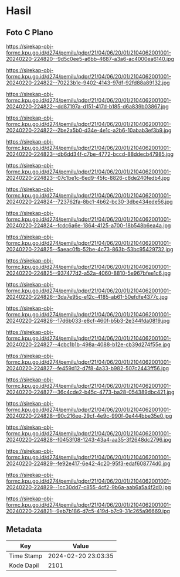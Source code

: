 # Hasil

## Foto C Plano

https://sirekap-obj-formc.kpu.go.id/d274/pemilu/pdpr/21/04/06/20/01/2104062001001-20240220-224820--9d5c0ee5-a6bb-4687-a3a6-ac4000ea6140.jpg

https://sirekap-obj-formc.kpu.go.id/d274/pemilu/pdpr/21/04/06/20/01/2104062001001-20240220-224822--70223b1e-9402-4143-97df-92fd88a89132.jpg

https://sirekap-obj-formc.kpu.go.id/d274/pemilu/pdpr/21/04/06/20/01/2104062001001-20240220-224822--dd87197a-d151-417d-b185-d6a839b03867.jpg

https://sirekap-obj-formc.kpu.go.id/d274/pemilu/pdpr/21/04/06/20/01/2104062001001-20240220-224822--2be2a5b0-d34e-4e1c-a2b6-10abab3ef3b9.jpg

https://sirekap-obj-formc.kpu.go.id/d274/pemilu/pdpr/21/04/06/20/01/2104062001001-20240220-224823--db6dd34f-c7be-4772-bccd-88ddecb47985.jpg

https://sirekap-obj-formc.kpu.go.id/d274/pemilu/pdpr/21/04/06/20/01/2104062001001-20240220-224823--07c1be1c-6ed9-45fc-8826-c8de240fedb4.jpg

https://sirekap-obj-formc.kpu.go.id/d274/pemilu/pdpr/21/04/06/20/01/2104062001001-20240220-224824--723762fa-8bc1-4b62-bc30-3dbe434ede56.jpg

https://sirekap-obj-formc.kpu.go.id/d274/pemilu/pdpr/21/04/06/20/01/2104062001001-20240220-224824--fcdc6a6e-1864-4125-a700-18b548b6ea4a.jpg

https://sirekap-obj-formc.kpu.go.id/d274/pemilu/pdpr/21/04/06/20/01/2104062001001-20240220-224825--5aeac0fb-52be-4c73-863b-53bc95429732.jpg

https://sirekap-obj-formc.kpu.go.id/d274/pemilu/pdpr/21/04/06/20/01/2104062001001-20240220-224825--937477d2-a52a-4060-8810-5e967bfee1c6.jpg

https://sirekap-obj-formc.kpu.go.id/d274/pemilu/pdpr/21/04/06/20/01/2104062001001-20240220-224826--3da7e95c-e12c-4185-ab61-50efdfe4377c.jpg

https://sirekap-obj-formc.kpu.go.id/d274/pemilu/pdpr/21/04/06/20/01/2104062001001-20240220-224826--17d6b033-e8cf-460f-b5b3-2e344fda0819.jpg

https://sirekap-obj-formc.kpu.go.id/d274/pemilu/pdpr/21/04/06/20/01/2104062001001-20240220-224827--4cbc1b1b-498a-4088-b12e-cb39d274f55e.jpg

https://sirekap-obj-formc.kpu.go.id/d274/pemilu/pdpr/21/04/06/20/01/2104062001001-20240220-224827--fe459d12-d7f8-4a33-b982-507c2443ff56.jpg

https://sirekap-obj-formc.kpu.go.id/d274/pemilu/pdpr/21/04/06/20/01/2104062001001-20240220-224827--36c4cde2-b45c-4773-ba28-054389dbc421.jpg

https://sirekap-obj-formc.kpu.go.id/d274/pemilu/pdpr/21/04/06/20/01/2104062001001-20240220-224828--90c216ee-29cf-4e9c-990f-0e444bbe35e0.jpg

https://sirekap-obj-formc.kpu.go.id/d274/pemilu/pdpr/21/04/06/20/01/2104062001001-20240220-224828--f0453f08-1243-43a4-aa35-3f2648dc2796.jpg

https://sirekap-obj-formc.kpu.go.id/d274/pemilu/pdpr/21/04/06/20/01/2104062001001-20240220-224829--fe92e417-6e42-4c20-95f3-edaf608774d0.jpg

https://sirekap-obj-formc.kpu.go.id/d274/pemilu/pdpr/21/04/06/20/01/2104062001001-20240220-224829--1cc30dd7-c855-4cf2-9b6a-aab6a5a4f2d0.jpg

https://sirekap-obj-formc.kpu.go.id/d274/pemilu/pdpr/21/04/06/20/01/2104062001001-20240220-224821--9eb7b186-d7c5-419d-b7c9-31c265a96669.jpg


## Metadata

| Key        | Value               |
| ---------- | ------------------- |
| Time Stamp | 2024-02-20 23:03:35 |
| Kode Dapil | 2101                |



